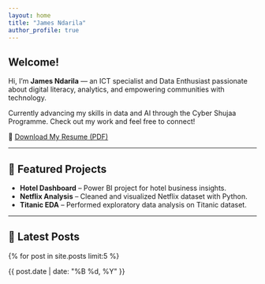 ```yaml
---
layout: home
title: "James Ndarila"
author_profile: true
---
```


## Welcome!

Hi, I’m **James Ndarila** — an ICT specialist and Data Enthusiast passionate about digital literacy, analytics, and empowering communities with technology.

Currently advancing my skills in data and AI through the Cyber Shujaa Programme. Check out my work and feel free to connect!

📄 [Download My Resume (PDF)](/assets/files/James-Ndarila-CV.pdf)

---

## 🔧 Featured Projects

- **Hotel Dashboard** – Power BI project for hotel business insights.
- **Netflix Analysis** – Cleaned and visualized Netflix dataset with Python.
- **Titanic EDA** – Performed exploratory data analysis on Titanic dataset.

---

## 📝 Latest Posts

{% for post in site.posts limit:5 %}

{{ post.date | date: "%B %d, %Y" }}
